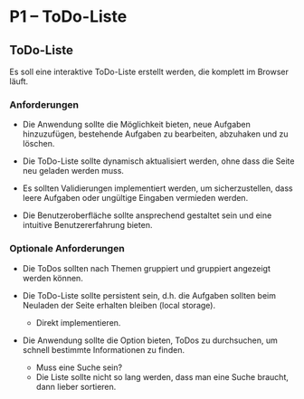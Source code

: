 # P1 – ToDo-Liste

## ToDo-Liste

Es soll eine interaktive ToDo-Liste erstellt werden, die komplett im Browser läuft.

### Anforderungen

- Die Anwendung sollte die Möglichkeit bieten, neue Aufgaben hinzuzufügen, bestehende Aufgaben zu bearbeiten, abzuhaken und zu löschen.

- Die ToDo-Liste sollte dynamisch aktualisiert werden, ohne dass die Seite neu geladen werden muss.

- Es sollten Validierungen implementiert werden, um sicherzustellen, dass leere Aufgaben oder ungültige Eingaben vermieden werden.

- Die Benutzeroberfläche sollte ansprechend gestaltet sein und eine intuitive Benutzererfahrung bieten.

### Optionale Anforderungen

- Die ToDos sollten nach Themen gruppiert und gruppiert angezeigt werden können.

- Die ToDo-Liste sollte persistent sein, d.h. die Aufgaben sollten beim Neuladen der Seite erhalten bleiben (local storage).
  - Direkt implementieren.

- Die Anwendung sollte die Option bieten, ToDos zu durchsuchen, um schnell bestimmte Informationen zu finden.
  - Muss eine Suche sein?
  - Die Liste sollte nicht so lang werden, dass man eine Suche braucht, dann lieber sortieren.
